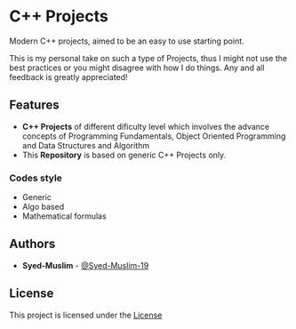 # C++ Projects

Modern C++ projects, aimed to be an easy to use
starting point.

This is my personal take on such a type of Projects, thus I might not use the
best practices or you might disagree with how I do things. Any and all feedback
is greatly appreciated!

## Features

* **C++ Projects** of different dificulty level which involves the advance concepts of Programming Fundamentals, Object Oriented Programming and Data Structures and Algorithm
* This **Repository** is based on generic C++ Projects only.

### Codes style 

* Generic
* Algo based
* Mathematical formulas

## Authors

* **Syed-Muslim** - [@Syed-Muslim-19](https://github.com/Syed-Muslim-19)

## License

This project is licensed under the [License](https://github.com/Syed-Muslim-19/Projects.cpp/blob/main/LICENSE)
